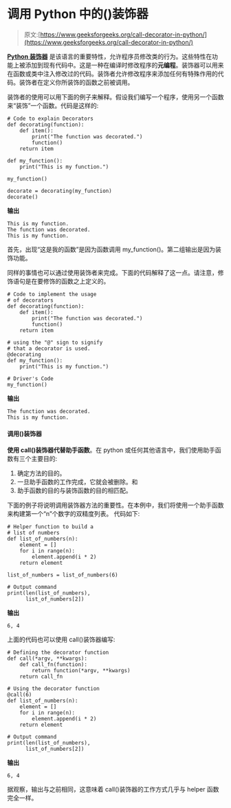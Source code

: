 # 调用 Python 中的()装饰器

> 原文:[https://www.geeksforgeeks.org/call-decorator-in-python/](https://www.geeksforgeeks.org/call-decorator-in-python/)

**[Python 装饰器](https://www.geeksforgeeks.org/decorators-in-python/)** 是该语言的重要特性，允许程序员修改类的行为。这些特性在功能上被添加到现有代码中。这是一种在编译时修改程序的**元编程**。装饰器可以用来在函数或类中注入修改过的代码。装饰者允许修改程序来添加任何有特殊作用的代码。装饰者在定义你所装饰的函数之前被调用。

装饰者的使用可以用下面的例子来解释。假设我们编写一个程序，使用另一个函数来“装饰”一个函数。代码是这样的:

```
# Code to explain Decorators
def decorating(function):
    def item():
        print("The function was decorated.")
        function()
    return item

def my_function():
    print("This is my function.")

my_function()

decorate = decorating(my_function)
decorate()
```

**输出**

```
This is my function.
The function was decorated.
This is my function.

```

首先，出现“这是我的函数”是因为函数调用 my_function()。第二组输出是因为装饰功能。

同样的事情也可以通过使用装饰者来完成。下面的代码解释了这一点。请注意，修饰语句是在要修饰的函数之上定义的。

```
# Code to implement the usage
# of decorators
def decorating(function):
    def item():
        print("The function was decorated.")
        function()
    return item

# using the "@" sign to signify 
# that a decorator is used. 
@decorating
def my_function():
    print("This is my function.")

# Driver's Code
my_function()
```

**输出**

```
The function was decorated.
This is my function.

```

#### 调用()装饰器

**使用 call()装饰器代替助手函数**。在 python 或任何其他语言中，我们使用助手函数有三个主要目的:

1.  确定方法的目的。
2.  一旦助手函数的工作完成，它就会被删除。和
3.  助手函数的目的与装饰函数的目的相匹配。

下面的例子将说明调用装饰器方法的重要性。在本例中，我们将使用一个助手函数来构建第一个“n”个数字的双精度列表。
代码如下:

```
# Helper function to build a
# list of numbers
def list_of_numbers(n):
    element = []
    for i in range(n):
        element.append(i * 2)
    return element

list_of_numbers = list_of_numbers(6)

# Output command
print(len(list_of_numbers),
      list_of_numbers[2])
```

**输出**

```
6, 4

```

上面的代码也可以使用 call()装饰器编写:

```
# Defining the decorator function
def call(*argv, **kwargs):
    def call_fn(function):
        return function(*argv, **kwargs)
    return call_fn

# Using the decorator function
@call(6)
def list_of_numbers(n):
    element = []
    for i in range(n):
        element.append(i * 2)
    return element

# Output command
print(len(list_of_numbers),
      list_of_numbers[2])
```

**输出**

```
6, 4

```

据观察，输出与之前相同，这意味着 call()装饰器的工作方式几乎与 helper 函数完全一样。